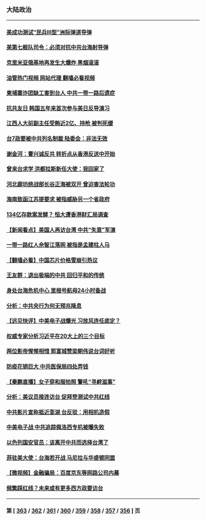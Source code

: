 ### 大陆政治
---
#### [美成功测试“民兵III型”洲际弹道导弹](../../pages/ncid277/n13803768.md?08170445) 
#### [美第七舰队司令：必须对抗中共台海射导弹](../../pages/ncid277/n13803817.md?08170445) 
#### [克里米亚俄基地再发生大爆炸 黑烟滚滚](../../pages/ncid277/n13803700.md?08170445) 
#### [油管热门视频 网站代理 翻墙必看视频](http://209.222.30.114:81/youtube.html?08170445)
#### [柬埔寨诈团缺工害到台人 中共一带一路后遗症](../../pages/ncid277/n13803767.md?08170445) 
#### [抗共友日 韩国五年来首次参与美日反导演习](../../pages/ncid277/n13803746.md?08170445) 
#### [江西人大前副主任受贿近2亿、持枪 被判死缓](../../pages/ncid277/n13803712.md?08170445) 
#### [台7政要被中共列名制裁 陆委会：非法无效](../../pages/ncid277/n13803564.md?08170445) 
#### [谢金河：曹兴诚反共 转折点从香港反送中开始](../../pages/ncid277/n13803521.md?08170445) 
#### [曾来台求学 洪都拉斯新任大使：我回家了](../../pages/ncid277/n13803518.md?08170445) 
#### [河北廊坊统战部长谷正海被双开 曾迫害法轮功](../../pages/ncid277/n13803580.md?08170445) 
#### [海南致函江苏提要求 被指威胁另一个省政府](../../pages/ncid277/n13803569.md?08170445) 
#### [134亿存款案发酵？ 恒大遭香港财汇局调查](../../pages/ncid277/n13803502.md?08170445) 
#### [【新闻看点】美国人再访台湾 中共“失意”军演](../../pages/ncid277/n13803240.md?08170445) 
#### [一带一路红人佘智江落网 被指是孟建柱人马](../../pages/ncid277/n13803349.md?08170445) 
#### [【翻墙必看】中国芯片价格雪崩引热议](../../pages/ncid277/n13803461.md?08170445) 
#### [王友群：退出极端的中共 回归平和的传统](../../pages/ncid277/n13803234.md?08170445) 
#### [身处台海危机中心 里根号航母24小时备战](../../pages/ncid277/n13803248.md?08170445) 
#### [分析：中共央行为何无预兆降息](../../pages/ncid277/n13803221.md?08170445) 
#### [【远见快评】中美电子战爆光 习放风连任底定？](../../pages/ncid277/n13803243.md?08170445) 
#### [权威专家分析习近平在20大上的三个目标](../../pages/ncid277/n13801539.md?08170445) 
#### [两位影帝惺惺相惜 郭富城赞梁朝伟说台词好听](../../pages/ncid277/n13803250.md?08170445) 
#### [防疫花销巨大 中共医保局四处弄钱](../../pages/ncid277/n13803275.md?08170445) 
#### [【秦鹏直播】女子穿和服拍照 警吼“寻衅滋事”](../../pages/ncid277/n13803111.md?08170445) 
#### [分析：美议员接连访台 促拜登测试中共红线](../../pages/ncid277/n13803156.md?08170445) 
#### [中共影片宣称抵近澎湖 台反驳：用相机造假](../../pages/ncid277/n13803230.md?08170445) 
#### [中美电子战 中共追踪佩洛西专机被曝失败](../../pages/ncid277/n13803100.md?08170445) 
#### [以色列国安官员：该离开中共而选择台湾了](../../pages/ncid277/n13803224.md?08170445) 
#### [菲驻美大使：台海若开战 马尼拉与华盛顿同盟](../../pages/ncid277/n13803147.md?08170445) 
#### [【微视频】金融骗局：百度京东等网路公司内幕](../../pages/ncid277/n13803093.md?08170445) 
#### [频繁踩红线？未来或有更多西方政要访台](../../pages/ncid277/n13803096.md?08170445) 

---
#### 第 [ [363](./363.md?08170445) / [362](./362.md?08170445) / [361](./361.md?08170445) / [360](./360.md?08170445) / [359](./359.md?08170445) / [358](./358.md?08170445) / [357](./357.md?08170445) / [356](./356.md?08170445) ] 页
